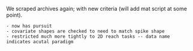 We scraped archives again; with new criteria (will add mat script at some point).

```
- now has pursuit
- covariate shapes are checked to need to match spike shape
- restricted much more tightly to 2D reach tasks -- data name indicates acutal paradigm
```